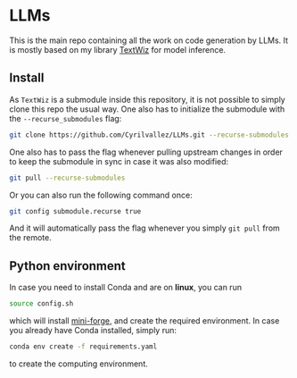 # LLMs

This is the main repo containing all the work on code generation by LLMs. It is mostly based on my library [TextWiz](https://github.com/Cyrilvallez/TextWiz) for model inference.

## Install

As `TextWiz` is a submodule inside this repository, it is not possible to simply clone this repo the usual way. One also has to initialize the submodule with the `--recurse_submodules` flag: 

```sh
git clone https://github.com/Cyrilvallez/LLMs.git --recurse-submodules
```

One also has to pass the flag whenever pulling upstream changes in order to keep the submodule in sync in case it was also modified:

```sh
git pull --recurse-submodules
```

Or you can also run the following command once:

```sh
git config submodule.recurse true
```

And it will automatically pass the flag whenever you simply `git pull` from the remote.

## Python environment

In case you need to install Conda and are on **linux**, you can run

```sh
source config.sh
```

which will install [mini-forge](https://github.com/conda-forge/miniforge), and create the required environment. In case you already have Conda installed, simply run:

```sh
conda env create -f requirements.yaml
```

to create the computing environment.